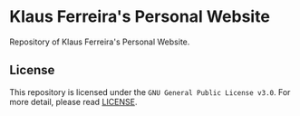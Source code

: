 # Klaus Ferreira's Personal Website
Repository of Klaus Ferreira's Personal Website.

## License
This repository is licensed under the `GNU General Public License v3.0`. For more detail, please read [LICENSE](LICENSE).
